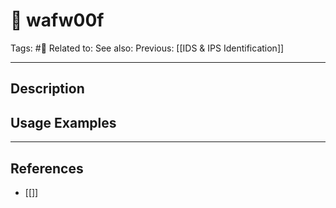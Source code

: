 # 💢 wafw00f
Tags: #💢
Related to: 
See also: 
Previous: [[IDS & IPS Identification]]

---
## Description


## Usage Examples


---
## References
- [[]]